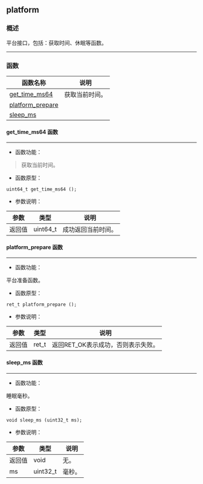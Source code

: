 ## platform
### 概述
 平台接口，包括：获取时间、休眠等函数。

----------------------------------
### 函数
<p id="platform_methods">

| 函数名称 | 说明 | 
| -------- | ------------ | 
| <a href="#platform_get_time_ms64">get\_time\_ms64</a> | 获取当前时间。 |
| <a href="#platform_platform_prepare">platform\_prepare</a> |  |
| <a href="#platform_sleep_ms">sleep\_ms</a> |  |
#### get\_time\_ms64 函数
-----------------------

* 函数功能：

> <p id="platform_get_time_ms64"> 获取当前时间。



* 函数原型：

```
uint64_t get_time_ms64 ();
```

* 参数说明：

| 参数 | 类型 | 说明 |
| -------- | ----- | --------- |
| 返回值 | uint64\_t | 成功返回当前时间。 |
#### platform\_prepare 函数
-----------------------

* 函数功能：

> <p id="platform_platform_prepare">
 平台准备函数。



* 函数原型：

```
ret_t platform_prepare ();
```

* 参数说明：

| 参数 | 类型 | 说明 |
| -------- | ----- | --------- |
| 返回值 | ret\_t | 返回RET\_OK表示成功，否则表示失败。 |
#### sleep\_ms 函数
-----------------------

* 函数功能：

> <p id="platform_sleep_ms">
 睡眠毫秒。




* 函数原型：

```
void sleep_ms (uint32_t ms);
```

* 参数说明：

| 参数 | 类型 | 说明 |
| -------- | ----- | --------- |
| 返回值 | void | 无。 |
| ms | uint32\_t | 毫秒。 |
